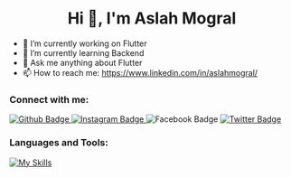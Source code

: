  <h1 align="center">Hi 👋, I'm Aslah Mogral</h1>

- 🔭 I’m currently working on Flutter
- 🌱 I’m currently learning Backend
- 💬 Ask me anything about Flutter 
- 📫 How to reach me: https://www.linkedin.com/in/aslahmogral/
  
### Connect with me:
<div id="badges">
  <a href="https://github.com/aslahmogral">
    <img src="https://img.shields.io/badge/Github-white?style=for-the-badge&logo=Github&logoColor=black" alt="Github Badge"/>
  </a>

   <a href="https://www.instagram.com/aslah_mogral/">
    <img src="https://img.shields.io/badge/Instagram-purple?style=for-the-badge&logo=instagram&logoColor=white" alt="Instagram Badge"/>
  </a>
   <!-- <a href="https://fb.com/aaxiftaj"> -->
    <img src="https://img.shields.io/badge/Facebook-blue?style=for-the-badge&logo=facebook&logoColor=white" alt="Facebook Badge"/>
  </a>
   <a href="https://twitter.com/AslahMogral">
    <img src="https://img.shields.io/badge/Twitter-blue?style=for-the-badge&logo=twitter&logoColor=white" alt="Twitter Badge"/>
  </a>
</div>

### Languages and Tools:
[![My Skills](https://skillicons.dev/icons?i=flutter,dart,nodejs,firebase,github,git,postman,figma,xd&perline=5)](https://skillicons.dev)


